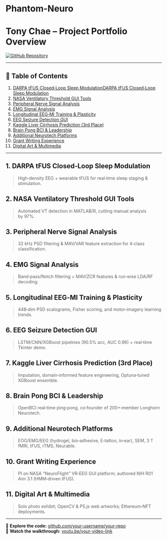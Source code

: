 # Phantom-Neuro

# Tony Chae – Project Portfolio Overview

[![GitHub Repository](https://img.shields.io/badge/GitHub-Portfolio-181717?logo=github)](https://github.com/tonychae01/)  

---

## 📑 Table of Contents

1. [DARPA tFUS Closed‑Loop Sleep Modulation](#1-darpa-tfus-closed-loop-sleep-modulation)[DARPA tFUS Closed‑Loop Sleep Modulation](#1-darpa-tfus-closed-loop-sleep-modulation)  
2. [NASA Ventilatory Threshold GUI Tools](#2-nasa-ventilatory-threshold-gui-tools)  
3. [Peripheral Nerve Signal Analysis](#3-peripheral-nerve-signal-analysis)  
4. [EMG Signal Analysis](#4-emg-signal-analysis)  
5. [Longitudinal EEG‑MI Training & Plasticity](#5-longitudinal-eeg-mi-training--plasticity)  
6. [EEG Seizure Detection GUI](#6-eeg-seizure-detection-gui)  
7. [Kaggle Liver Cirrhosis Prediction (3rd Place)](#7-kaggle-liver-cirrhosis-prediction-3rd-place)  
8. [Brain Pong BCI & Leadership](#8-brain-pong-bci--leadership)  
9. [Additional Neurotech Platforms](#9-additional-neurotech-platforms)  
10. [Grant Writing Experience](#10-grant-writing-experience)  
11. [Digital Art & Multimedia](#11-digital-art--multimedia)  

---

## 1. DARPA tFUS Closed‑Loop Sleep Modulation
> High‑density EEG + wearable tFUS for real‑time sleep staging & stimulation.

## 2. NASA Ventilatory Threshold GUI Tools
> Automated VT detection in MATLAB/R, cutting manual analysis by 97%.

## 3. Peripheral Nerve Signal Analysis
> 32 kHz PSD filtering & MAV/VAR feature extraction for 4‑class classification.

## 4. EMG Signal Analysis
> Band‑pass/Notch filtering + MAV/ZCR features & run‑wise LDA/RF decoding.

## 5. Longitudinal EEG‑MI Training & Plasticity
> 448‑dim PSD scalograms, Fisher scoring, and motor‑imagery learning trends.

## 6. EEG Seizure Detection GUI
> LSTM/CNN/XGBoost pipelines (90.5% acc, AUC 0.96) + real‑time Tkinter demo.

## 7. Kaggle Liver Cirrhosis Prediction (3rd Place)
> Imputation, domain‑informed feature engineering, Optuna‑tuned XGBoost ensemble.

## 8. Brain Pong BCI & Leadership
> OpenBCI real‑time ping‑pong, co‑founder of 200+‑member Longhorn Neurotech.

## 9. Additional Neurotech Platforms
> EOG/EMG/EEG (hydrogel, bio‑adhesive, E‑tattoo, in‑ear), SEM, 3 T fMRI, tFUS, rTMS, Neurable.

## 10. Grant Writing Experience
> PI on NASA “NeuroFlight” VR‑EEG GUI platform; authored NIH R01 Aim 3.1 (HMM‑driven tFUS).

## 11. Digital Art & Multimedia
> Solo photo exhibit; OpenCV & P5.js web artworks; Ethereum‑NFT deployments.

---

🔗 **Explore the code:** [github.com/your-username/your-repo](https://github.com/your-username/your-repo)  
🎥 **Watch the walkthrough:** [youtu.be/your-video-link](https://youtu.be/your-video-link)
